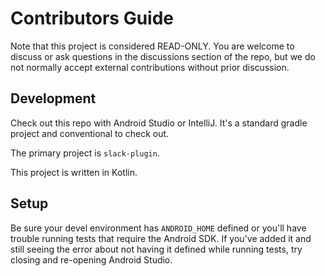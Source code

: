 # Contributors Guide

Note that this project is considered READ-ONLY. You are welcome to discuss or ask questions in the
discussions section of the repo, but we do not normally accept external contributions without prior
discussion.

## Development

Check out this repo with Android Studio or IntelliJ. It's a standard gradle project and
conventional to check out.

The primary project is `slack-plugin`.

This project is written in Kotlin.

## Setup

Be sure your devel environment has `ANDROID_HOME` defined or you'll have trouble running tests
that require the Android SDK. If you've added it and still seeing the error about not having it
defined while running tests, try closing and re-opening Android Studio.
